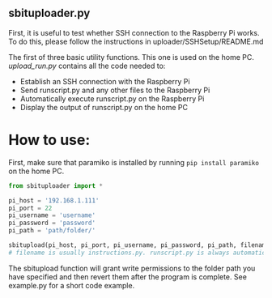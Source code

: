## sbituploader.py

First, it is useful to test whether SSH connection to the Raspberry Pi works. To do this, please follow the instructions in uploader/SSHSetup/README.md

The first of three basic utility functions. This one is used on the home PC. *upload_run.py* contains all the code needed to: 
- Establish an SSH connection with the Raspberry Pi
- Send runscript.py and any other files to the Raspberry Pi
- Automatically execute runscript.py on the Raspberry Pi
- Display the output of runscript.py on the home PC

# How to use: 

First, make sure that paramiko is installed by running ```pip install paramiko``` on the home PC.

```python
from sbituploader import * 

pi_host = '192.168.1.111'
pi_port = 22
pi_username = 'username'
pi_password = 'password'
pi_path = 'path/folder/'

sbitupload(pi_host, pi_port, pi_username, pi_password, pi_path, filename)
# filename is usually instructions.py. runscript.py is always automatically uploaded. 
```

The sbitupload function will grant write permissions to the folder path you have specified and then revert them after the program is complete. 
See example.py for a short code example. 